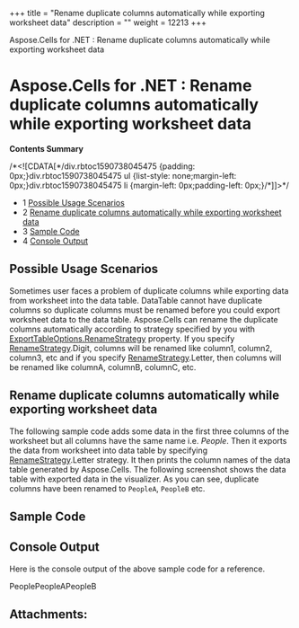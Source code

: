 +++
title = "Rename duplicate columns automatically while exporting worksheet data" 
description = "" 
weight = 12213 
+++

Aspose.Cells for .NET : Rename duplicate columns automatically while exporting worksheet data  

# Aspose.Cells for .NET : Rename duplicate columns automatically while exporting worksheet data


**Contents Summary**

/\*<!\[CDATA\[\*/div.rbtoc1590738045475 {padding: 0px;}div.rbtoc1590738045475 ul {list-style: none;margin-left: 0px;}div.rbtoc1590738045475 li {margin-left: 0px;padding-left: 0px;}/\*\]\]>\*/

*   1 [Possible Usage Scenarios](#Renameduplicatecolumnsautomaticallywhileexportingworksheetdata-PossibleUsageScenarios)
*   2 [Rename duplicate columns automatically while exporting worksheet data](#Renameduplicatecolumnsautomaticallywhileexportingworksheetdata-Renameduplicatecolumnsautomaticallywhileexportingworksheetdata)
*   3 [Sample Code](#Renameduplicatecolumnsautomaticallywhileexportingworksheetdata-SampleCode)
*   4 [Console Output](#Renameduplicatecolumnsautomaticallywhileexportingworksheetdata-ConsoleOutput)

## Possible Usage Scenarios

Sometimes user faces a problem of duplicate columns while exporting data from worksheet into the data table. DataTable cannot have duplicate columns so duplicate columns must be renamed before you could export worksheet data to the data table. Aspose.Cells can rename the duplicate columns automatically according to strategy specified by you with [ExportTableOptions.RenameStrategy](https://apireference.aspose.com/net/cells/aspose.cells/exporttableoptions/properties/renamestrategy) property. If you specify [RenameStrategy](https://apireference.aspose.com/net/cells/aspose.cells/renamestrategy).Digit, columns will be renamed like column1, column2, column3, etc and if you specify [RenameStrategy](https://apireference.aspose.com/net/cells/aspose.cells/renamestrategy).Letter, then columns will be renamed like columnA, columnB, columnC, etc.

## Rename duplicate columns automatically while exporting worksheet data

The following sample code adds some data in the first three columns of the worksheet but all columns have the same name i.e. *People*. Then it exports the data from worksheet into data table by specifying [RenameStrategy](https://apireference.aspose.com/net/cells/aspose.cells/renamestrategy).Letter strategy. It then prints the column names of the data table generated by Aspose.Cells. The following screenshot shows the data table with exported data in the visualizer. As you can see, duplicate columns have been renamed to `PeopleA`, `PeopleB` etc.


## Sample Code

## Console Output

Here is the console output of the above sample code for a reference.

PeoplePeopleAPeopleB

## Attachments:



